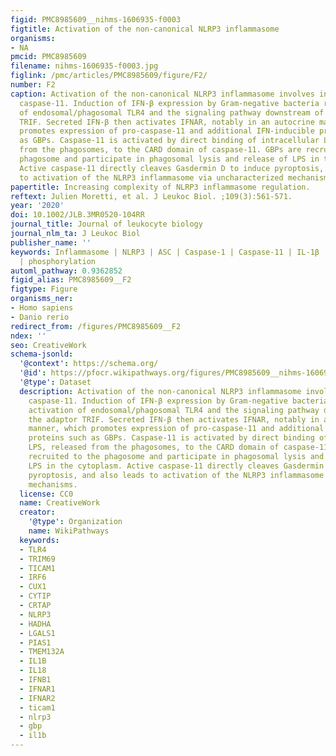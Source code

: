```yaml
---
figid: PMC8985609__nihms-1606935-f0003
figtitle: Activation of the non-canonical NLRP3 inflammasome
organisms:
- NA
pmcid: PMC8985609
filename: nihms-1606935-f0003.jpg
figlink: /pmc/articles/PMC8985609/figure/F2/
number: F2
caption: Activation of the non-canonical NLRP3 inflammasome involves interferon-inducible
  caspase-11. Induction of IFN-β expression by Gram-negative bacteria relies on activation
  of endosomal/phagosomal TLR4 and the signaling pathway downstream of the adaptor
  TRIF. Secreted IFN-β then activates IFNAR, notably in an autocrine manner, which
  promotes expression of pro-caspase-11 and additional IFN-inducible proteins such
  as GBPs. Caspase-11 is activated by direct binding of intracellular LPS, released
  from the phagosomes, to the CARD domain of caspase-11. GBPs are recruited to the
  phagosome and participate in phagosomal lysis and release of LPS in the cytoplasm.
  Active caspase-11 directly cleaves Gasdermin D to induce pyroptosis, and also leads
  to activation of the NLRP3 inflammasome via uncharacterized mechanisms.
papertitle: Increasing complexity of NLRP3 inflammasome regulation.
reftext: Julien Moretti, et al. J Leukoc Biol. ;109(3):561-571.
year: '2020'
doi: 10.1002/JLB.3MR0520-104RR
journal_title: Journal of leukocyte biology
journal_nlm_ta: J Leukoc Biol
publisher_name: ''
keywords: Inflammasome | NLRP3 | ASC | Caspase-1 | Caspase-11 | IL-1β | ubiquitination
  | phosphorylation
automl_pathway: 0.9362852
figid_alias: PMC8985609__F2
figtype: Figure
organisms_ner:
- Homo sapiens
- Danio rerio
redirect_from: /figures/PMC8985609__F2
ndex: ''
seo: CreativeWork
schema-jsonld:
  '@context': https://schema.org/
  '@id': https://pfocr.wikipathways.org/figures/PMC8985609__nihms-1606935-f0003.html
  '@type': Dataset
  description: Activation of the non-canonical NLRP3 inflammasome involves interferon-inducible
    caspase-11. Induction of IFN-β expression by Gram-negative bacteria relies on
    activation of endosomal/phagosomal TLR4 and the signaling pathway downstream of
    the adaptor TRIF. Secreted IFN-β then activates IFNAR, notably in an autocrine
    manner, which promotes expression of pro-caspase-11 and additional IFN-inducible
    proteins such as GBPs. Caspase-11 is activated by direct binding of intracellular
    LPS, released from the phagosomes, to the CARD domain of caspase-11. GBPs are
    recruited to the phagosome and participate in phagosomal lysis and release of
    LPS in the cytoplasm. Active caspase-11 directly cleaves Gasdermin D to induce
    pyroptosis, and also leads to activation of the NLRP3 inflammasome via uncharacterized
    mechanisms.
  license: CC0
  name: CreativeWork
  creator:
    '@type': Organization
    name: WikiPathways
  keywords:
  - TLR4
  - TRIM69
  - TICAM1
  - IRF6
  - CUX1
  - CYTIP
  - CRTAP
  - NLRP3
  - HADHA
  - LGALS1
  - PIAS1
  - TMEM132A
  - IL1B
  - IL18
  - IFNB1
  - IFNAR1
  - IFNAR2
  - ticam1
  - nlrp3
  - gbp
  - il1b
---
```

